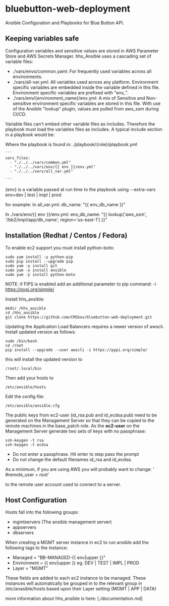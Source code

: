 # bluebutton-web-deployment
Ansible Configuration and Playbooks for Blue Button API.

## Keeping variables safe
Configuration variables and sensitive values are stored in AWS Parameter Store and AWS Secrets Manager. hhs_Ansible uses a cascading set of variable files:

- ./vars/envs/common.yaml: For frequently used variables across all environments.
- ./vars/all-var.yml: All variables used across any platform. Environment specific
variables are embedded inside the variable defined in this file. Environment specific
variables are prefixed with "env_".
- ./vars/env/{environment_name}/env.yml: A mix of Sensitive and Non-sensitive environment specific variables are
stored in this file. With use of the Ansible "lookup" plugin, values are pulled from aws_ssm during CI/CD.

Variable files can't embed other variable files as includes. Therefore the
playbook must load the variables files as includes. A typical include section
in a playbook would be:

Where the playbook is found in: ./playbook/{role}/playbook.yml

    ```
    vars_files:
      - "./../../vars/common.yml"
      - "./../../vars/env/{{ env }}/env.yml"
      - "./../../vars/all_var.yml"

    ```  
{env} is a variable passed at run time to the playbook using
--extra-vars env=dev | test | impl | prod

for example:
In all_var.yml:
db_name: "{{ env_db_name }}"

In ./vars/env/{{ env }}/env.yml:
env_db_name: "{{ lookup('aws_ssm', '/bb2/impl/app/db_name', region='us-east-1') }}"



## Installation (Redhat / Centos / Fedora)

To enable ec2 support you must install python-boto:

    sudo yum install -y python-pip
    sudo pip install --upgrade pip
    sudo yum -y install git
    sudo yum -y install ansible
    sudo yum -y install python-boto

NOTE: if FIPS is enabled add an additional parameter to pip command:
-i https://pypi.org/simple/

Install hhs_ansible:

    mkdir /hhs_ansible
    cd /hhs_ansible
    git clone https://github.com/CMSGov/bluebutton-web-deployment.git

Updating the Application Load Balancers requires a newer version of awscli.
Install updated version as follows:

    sudo /bin/bash
    cd /root
    pip install --upgrade --user awscli -i https://pypi.org/simple/

this will install the updated version to

    /root/.local/bin

Then add your hosts to

    /etc/ansible/hosts

Edit the config file:

    /etc/ansible/ansible.cfg

The public keys from ec2-user (id_rsa.pub and id_ecdsa.pub) need to be
generated on the Management Server so that they can be copied to the
remote machines in the base_patch role. As the **ec2-user** on the Management
Server generate two sets of keys with no passphrase:

    ssh-keygen -t rsa
    ssh-keygen -t ecdsa

- Do not enter a passphrase. Hit enter to step pass the prompt
- Do not change the default filenames id_rsa and id_ecdsa.


As a minimum, if you are using AWS you will probably want to change:
    ' #remote_user = root'

to the remote user account used to connect to a server.

## Host Configuration

Hosts fall into the following groups:
 - mgmtservers (The ansible management server)
 - appservers
 - dbservers

When creating a MGMT server instance in ec2 to run ansible add the following
tags to the instance:

 - Managed = "BB-MANAGED-{{ env|upper }}"
 - Environment = {{ env|upper }} eg. DEV | TEST | IMPL | PROD
 - Layer = "MGMT"

These fields are added to each ec2 instance to be managed. These instances
will automatically be grouped in to the relevant group in /etc/anasible/hosts
based upon their Layer setting (MGMT | APP | DATA)

more information about hhs_ansible is here: [./documentation.md]

